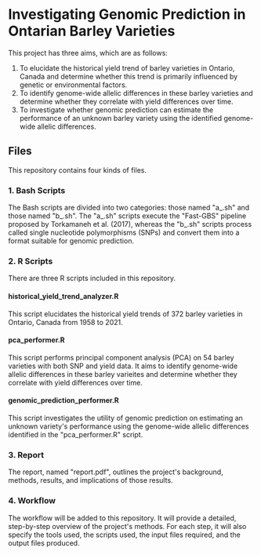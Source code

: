 
# Investigating Genomic Prediction in Ontarian Barley Varieties

This project has three aims, which are as follows:
1. To elucidate the historical yield trend of barley varieties in Ontario, Canada and determine whether this trend is primarily influenced by genetic or environmental factors.
2. To identify genome-wide allelic differences in these barley varieties and determine whether they correlate with yield differences over time.
3. To investigate whether genomic prediction can estimate the performance of an unknown barley variety using the identified genome-wide allelic differences.

## Files

This repository contains four kinds of files.

### 1. Bash Scripts

The Bash scripts are divided into two categories: those named "a_.sh" and those named "b_.sh". The "a_.sh" scripts execute the "Fast-GBS" pipeline proposed by Torkamaneh et al. (2017), whereas the "b_.sh" scripts process called single nucleotide polymorphisms (SNPs) and convert them into a format suitable for genomic prediction.

### 2. R Scripts

There are three R scripts included in this repository.

#### historical_yield_trend_analyzer.R

This script elucidates the historical yield trends of 372 barley varieties in Ontario, Canada from 1958 to 2021.

#### pca_performer.R

This script performs principal component analysis (PCA) on 54 barley varieties with both SNP and yield data. It aims to identify genome-wide allelic differences in these barley varieites and determine whether they correlate with yield differences over time.

#### genomic_prediction_performer.R

This script investigates the utility of genomic prediction on estimating an unknown variety's performance using the genome-wide allelic differences identified in the "pca_performer.R" script.

### 3. Report

The report, named "report.pdf", outlines the project's background, methods, results, and implications of those results.

### 4. Workflow

The workflow will be added to this repository. It will provide a detailed, step-by-step overview of the project's methods. For each step, it will also specify the tools used, the scripts used, the input files required, and the output files produced.